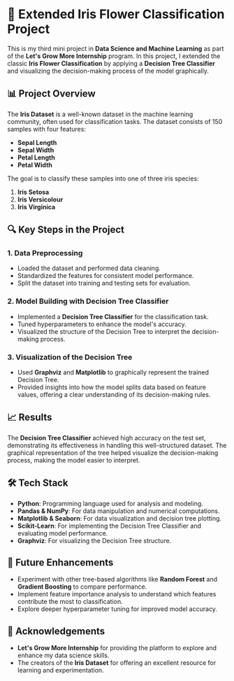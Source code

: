 # 🌼 Extended Iris Flower Classification Project

This is my third mini project in **Data Science and Machine Learning** as part of the **Let's Grow More Internship** program. In this project, I extended the classic **Iris Flower Classification** by applying a **Decision Tree Classifier** and visualizing the decision-making process of the model graphically.

## 📊 Project Overview

The **Iris Dataset** is a well-known dataset in the machine learning community, often used for classification tasks. The dataset consists of 150 samples with four features:

- **Sepal Length**
- **Sepal Width**
- **Petal Length**
- **Petal Width**

The goal is to classify these samples into one of three iris species:

1. **Iris Setosa**
2. **Iris Versicolour**
3. **Iris Virginica**

## 🔍 Key Steps in the Project

### 1. Data Preprocessing
- Loaded the dataset and performed data cleaning.
- Standardized the features for consistent model performance.
- Split the dataset into training and testing sets for evaluation.

### 2. Model Building with Decision Tree Classifier
- Implemented a **Decision Tree Classifier** for the classification task.
- Tuned hyperparameters to enhance the model's accuracy.
- Visualized the structure of the Decision Tree to interpret the decision-making process.

### 3. Visualization of the Decision Tree
- Used **Graphviz** and **Matplotlib** to graphically represent the trained Decision Tree.
- Provided insights into how the model splits data based on feature values, offering a clear understanding of its decision-making rules.

## 📈 Results
The **Decision Tree Classifier** achieved high accuracy on the test set, demonstrating its effectiveness in handling this well-structured dataset. The graphical representation of the tree helped visualize the decision-making process, making the model easier to interpret.

## 🛠️ Tech Stack
- **Python**: Programming language used for analysis and modeling.
- **Pandas & NumPy**: For data manipulation and numerical computations.
- **Matplotlib & Seaborn**: For data visualization and decision tree plotting.
- **Scikit-Learn**: For implementing the Decision Tree Classifier and evaluating model performance.
- **Graphviz**: For visualizing the Decision Tree structure.

## 🚀 Future Enhancements
- Experiment with other tree-based algorithms like **Random Forest** and **Gradient Boosting** to compare performance.
- Implement feature importance analysis to understand which features contribute the most to classification.
- Explore deeper hyperparameter tuning for improved model accuracy.


## 📢 Acknowledgements
- **Let's Grow More Internship** for providing the platform to explore and enhance my data science skills.
- The creators of the **Iris Dataset** for offering an excellent resource for learning and experimentation.


